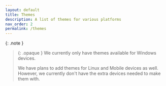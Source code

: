 ```yaml
---
layout: default
title: Themes
description: A list of themes for various platforms
nav_order: 2
permalink: /themes
---
```



{: .note }
> {: .opaque }
> We currently only have themes available for Windows devices.
>
> We have plans to add themes for Linux and Mobile devices as well. However, we currently don't have the extra devices needed to make them with.